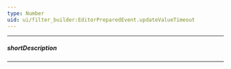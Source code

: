 ```yaml
---
type: Number
uid: ui/filter_builder:EditorPreparedEvent.updateValueTimeout
---
```

---
##### shortDescription
<!-- Description goes here -->

---
<!-- Description goes here -->